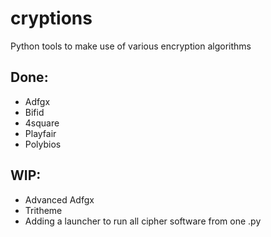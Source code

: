 # cryptions
Python tools to make use of various encryption algorithms

## Done:
- Adfgx
- Bifid
- 4square
- Playfair
- Polybios

## WIP:
- Advanced Adfgx
- Tritheme
- Adding a launcher to run all cipher software from one .py
